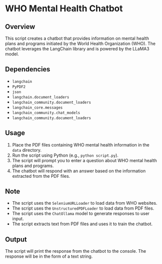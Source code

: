 # WHO Mental Health Chatbot

## Overview

This script creates a chatbot that provides information on mental health plans and programs initiated by the World Health Organization (WHO). The chatbot leverages the LangChain library and is powered by the LLaMA3 model.

## Dependencies

- `langchain`
- `PyPDF2`
- `json`
- `langchain.document_loaders`
- `langchain_community.document_loaders`
- `langchain_core.messages`
- `langchain_community.chat_models`
- `langchain_community.document_loaders`

## Usage

1. Place the PDF files containing WHO mental health information in the `data` directory.
2. Run the script using Python (e.g., `python script.py`).
3. The script will prompt you to enter a question about WHO mental health plans and programs.
4. The chatbot will respond with an answer based on the information extracted from the PDF files.

## Note

- The script uses the `SeleniumURLLoader` to load data from WHO websites.
- The script uses the `UnstructuredPDFLoader` to load data from PDF files.
- The script uses the `ChatOllama` model to generate responses to user input.
- The script extracts text from PDF files and uses it to train the chatbot.

## Output

The script will print the response from the chatbot to the console. The response will be in the form of a text string.
